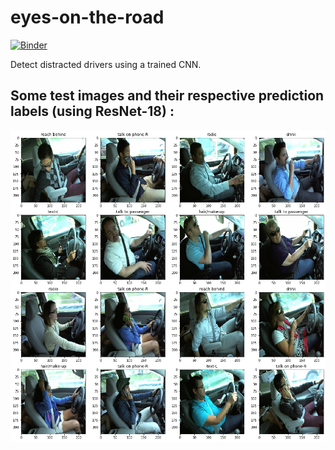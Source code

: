 # eyes-on-the-road
[![Binder](https://camo.githubusercontent.com/bfeb5472ee3df9b7c63ea3b260dc0c679be90b97/68747470733a2f2f696d672e736869656c64732e696f2f62616467652f72656e6465722d6e627669657765722d6f72616e67652e7376673f636f6c6f72423d66333736323626636f6c6f72413d346434643464)](https://nbviewer.jupyter.org/github/Mainakdeb/eyes-on-the-road/tree/master/)

Detect distracted drivers using a trained CNN.

## Some test images and their respective prediction labels (using ResNet-18) :

<img src="https://github.com/Mainakdeb/eyes-on-the-road/blob/master/images/resnet18_preds2.png" width="610">
